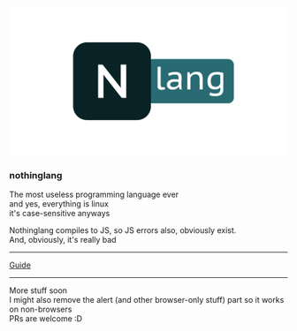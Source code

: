 ![nothinglang](nlang.png)
### nothinglang
The most useless programming language ever  
and yes, everything is linux  
it's case-sensitive anyways  

Nothinglang compiles to JS, so JS errors also, obviously exist.  
And, obviously, it's really bad
___
[Guide](guide.md)
___
More stuff soon  
I might also remove the alert (and other browser-only stuff) part so it works on non-browsers  
PRs are welcome :D
